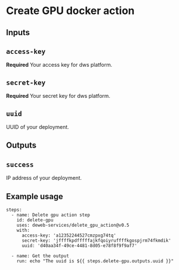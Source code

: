 # Create GPU docker action

## Inputs

## `access-key`

**Required** Your access key for dws platform.

## `secret-key`

**Required** Your secret key for dws platform.

## `uuid`

UUID of your deployment.

## Outputs

## `success`

IP address of your deployment.

## Example usage

    steps:
      - name: Delete gpu action step
        id: delete-gpu
        uses: deweb-services/delete_gpu_action@v0.5
        with:
          access-key: 'a12352244527cmzpxg74tq'
          secret-key: 'jffffkpdfffffajkfqoiyruffffkgospjrm74fkmdik'
          uuid: 'd40aa34f-49ce-4481-8d05-e78f8f9f9af7'

      - name: Get the output
        run: echo "The uuid is ${{ steps.delete-gpu.outputs.uuid }}"